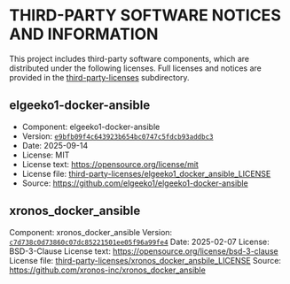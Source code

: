 # THIRD-PARTY SOFTWARE NOTICES AND INFORMATION

This project includes third-party software components, which are distributed under the
following licenses. Full licenses and notices are provided in the
[third-party-licenses](third-party-licenses) subdirectory.

## elgeeko1-docker-ansible

- Component: elgeeko1-docker-ansible
- Version: [`e9bfb09f4c643923b654bc0747c5fdcb93addbc3`](https://github.com/elgeeko1/elgeeko1-docker-ansible/tree/e9bfb09f4c643923b654bc0747c5fdcb93addbc3)
- Date: 2025-09-14
- License: MIT
- License text: <https://opensource.org/license/mit>
- License file: [third-party-licenses/elgeeko1_docker_ansible_LICENSE](third-party-licenses/elgeeko1_docker_ansible_LICENSE)
- Source: <https://github.com/elgeeko1/elgeeko1-docker-ansible>

## xronos_docker_ansible

Component: xronos_docker_ansible
Version: [`c7d738c0d73860c07dc85221501ee05f96a99fe4`](https://github.com/xronos-inc/xronos_docker_ansible/tree/c7d738c0d73860c07dc85221501ee05f96a99fe4)
Date: 2025-02-07
License: BSD-3-Clause
License text: <https://opensource.org/license/bsd-3-clause>
License file: [third-party-licenses/xronos_docker_ansbile_LICENSE](third-party-licenses/xronos_docker_ansbile_LICENSE)
Source: <https://github.com/xronos-inc/xronos_docker_ansible>
